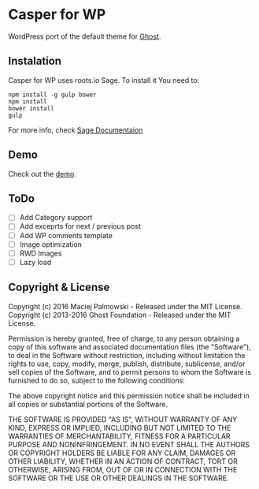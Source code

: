 # Casper for WP

WordPress port of the default theme for [Ghost](http://github.com/tryghost/ghost/).

## Instalation

Casper for WP uses roots.io Sage. To install it You need to:
````
npm install -g gulp bower
npm install
bower install
gulp
````

For more info, check [Sage Documentaion](https://roots.io/sage/)

## Demo
Check out the [demo](http://nano.dev-insanelab.com/casper-for-wp/).

## ToDo
- [ ] Add Category support
- [ ] Add exceprts for next / previous post
- [ ] Add WP comments template
- [ ] Image optimization
- [ ] RWD Images
- [ ] Lazy load

## Copyright & License
Copyright (c) 2016 Maciej Palmowski - Released under the MIT License.
Copyright (c) 2013-2016 Ghost Foundation - Released under the MIT License.

Permission is hereby granted, free of charge, to any person obtaining a copy of this software and associated documentation files (the "Software"), to deal in the Software without restriction, including without limitation the rights to use, copy, modify, merge, publish, distribute, sublicense, and/or sell copies of the Software, and to permit persons to whom the Software is furnished to do so, subject to the following conditions:

The above copyright notice and this permission notice shall be included in all copies or substantial portions of the Software.

THE SOFTWARE IS PROVIDED "AS IS", WITHOUT WARRANTY OF ANY KIND, EXPRESS OR IMPLIED, INCLUDING BUT NOT LIMITED TO THE WARRANTIES OF MERCHANTABILITY, FITNESS FOR A PARTICULAR PURPOSE AND
NONINFRINGEMENT. IN NO EVENT SHALL THE AUTHORS OR COPYRIGHT HOLDERS BE LIABLE FOR ANY CLAIM, DAMAGES OR OTHER LIABILITY, WHETHER IN AN ACTION OF CONTRACT, TORT OR OTHERWISE, ARISING FROM, OUT OF OR IN CONNECTION WITH THE SOFTWARE OR THE USE OR OTHER DEALINGS IN THE SOFTWARE.
